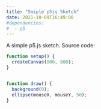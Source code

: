 ```yaml
---
title: "Smiple p5js Sketch"
date: 2021-10-09T16:49:00
#dependencies:
#  - p5
---
```


<div id="ellipse_test">
    <script language="javascript" type="text/javascript" src="https://cdnjs.cloudflare.com/ajax/libs/p5.js/1.3.1/p5.js"></script>
    <script type="text/javascript" src="/assets/p5js/ellipse_test.js"></script>
</div>

A simple p5.js sketch. Source code:

```javascript
function setup() {
  createCanvas(800, 800);
}


function draw() {
  background(0);
  ellipse(mouseX, mouseY, 50);
}
```
